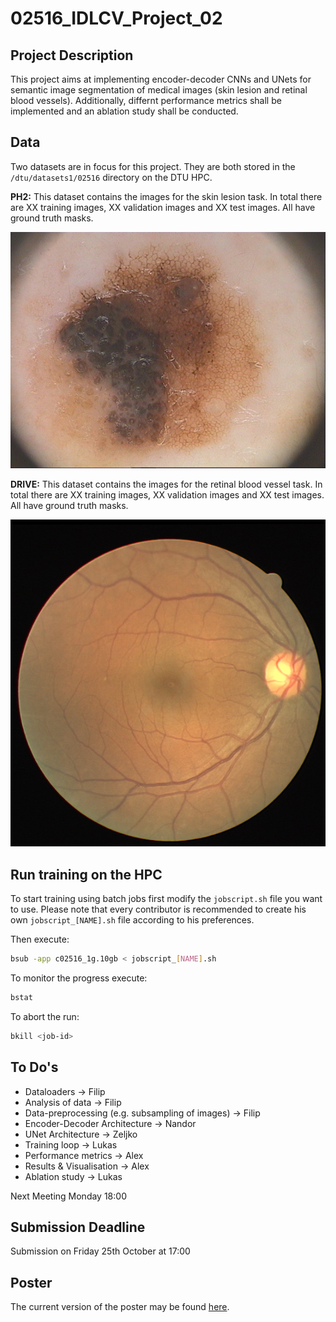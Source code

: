 # 02516_IDLCV_Project_02

## Project Description

This project aims at implementing encoder-decoder CNNs and UNets for semantic image segmentation of medical images (skin lesion and retinal blood vessels). Additionally, differnt  performance metrics shall be implemented and an ablation study shall be conducted.

## Data

Two datasets are in focus for this project. They are both stored in the `/dtu/datasets1/02516` directory on the DTU HPC.

**PH2:** This dataset contains the images for the skin lesion task. In total there are XX training images, XX validation images and XX test images. All have ground truth masks.

![skin lesion](/docs/IMD406.bmp)

**DRIVE:** This dataset contains the images for the retinal blood vessel task. In total there are XX training images, XX validation images and XX test images. All have ground truth masks.

![retinal blood vessel](/docs/38_training.png)

## Run training on the HPC

To start training using batch jobs first modify the `jobscript.sh` file you want to use. Please note that every contributor is recommended to create his own `jobscript_[NAME].sh` file according to his preferences.

Then execute:
```bash
bsub -app c02516_1g.10gb < jobscript_[NAME].sh
```

To monitor the progress execute:
```bash
bstat
```

To abort the run:
```bash
bkill <job-id>
```

## To Do's

- Dataloaders -> Filip
- Analysis of data -> Filip
- Data-preprocessing (e.g. subsampling of images) -> Filip
- Encoder-Decoder Architecture -> Nandor
- UNet Architecture -> Zeljko
- Training loop -> Lukas
- Performance metrics -> Alex
- Results & Visualisation -> Alex
- Ablation study -> Lukas

Next Meeting Monday 18:00

## Submission Deadline

Submission on Friday 25th October at 17:00

## Poster

The current version of the poster may be found [here](https://dtudk.sharepoint.com/:p:/r/sites/IntroDLCV2024/Delte%20dokumenter/General/Poster_Project_02.pptx?d=w755d00ab60ef469797666547bc7aeb02&csf=1&web=1&e=tGUnzq).

